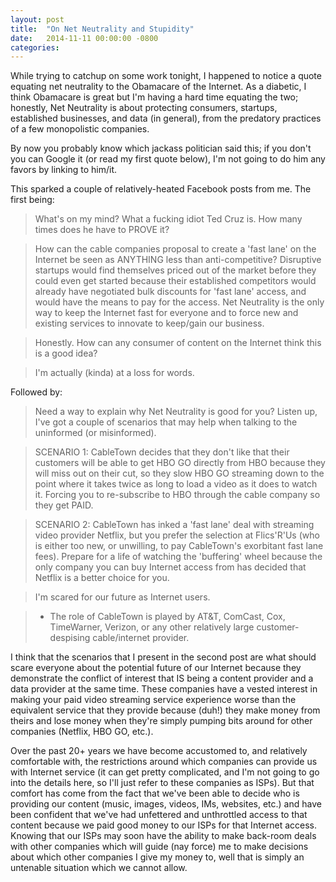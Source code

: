 ```yaml
---
layout: post
title:  "On Net Neutrality and Stupidity"
date:   2014-11-11 00:00:00 -0800
categories: 
---
```

While trying to catchup on some work tonight, I happened to notice a quote equating net neutrality to the Obamacare of the Internet. As a diabetic, I think Obamacare is great but I'm having a hard time equating the two; honestly, Net Neutrality is about protecting consumers, startups, established businesses, and data (in general), from the predatory practices of a few monopolistic companies.

By now you probably know which jackass politician said this; if you don't you can Google it (or read my first quote below), I'm not going to do him any favors by linking to him/it.

This sparked a couple of relatively-heated Facebook posts from me. The first being:
> What's on my mind? What a fucking idiot Ted Cruz is. How many times does he have to PROVE it?

> How can the cable companies proposal to create a 'fast lane' on the Internet be seen as ANYTHING less than anti-competitive? Disruptive startups would find themselves priced out of the market before they could even get started because their established competitors would already have negotiated bulk discounts for 'fast lane' access, and would have the means to pay for the access. Net Neutrality is the only way to keep the Internet fast for everyone and to force new and existing services to innovate to keep/gain our business.

> Honestly. How can any consumer of content on the Internet think this is a good idea?

> I'm actually (kinda) at a loss for words.

Followed by:
> Need a way to explain why Net Neutrality is good for you? Listen up, I've got a couple of scenarios that may help when talking to the uninformed (or misinformed).

> SCENARIO 1: CableTown decides that they don't like that their customers will be able to get HBO GO directly from HBO because they will miss out on their cut, so they slow HBO GO streaming down to the point where it takes twice as long to load a video as it does to watch it. Forcing you to re-subscribe to HBO through the cable company so they get PAID.

> SCENARIO 2: CableTown has inked a 'fast lane' deal with streaming video provider Netflix, but you prefer the selection at Flics'R'Us (who is either too new, or unwilling, to pay CableTown's exorbitant fast lane fees). Prepare for a life of watching the 'buffering' wheel because the only company you can buy Internet access from has decided that Netflix is a better choice for you.

> I'm scared for our future as Internet users.

> * The role of CableTown is played by AT&T, ComCast, Cox, TimeWarner, Verizon, or any other relatively large customer-despising cable/internet provider.

I think that the scenarios that I present in the second post are what should scare everyone about the potential future of our Internet because they demonstrate the conflict of interest that IS being a content provider and a data provider at the same time. These companies have a vested interest in making your paid video streaming service experience worse than the equivalent service that they provide because (duh!) they make money from theirs and lose money when they're simply pumping bits around for other companies (Netflix, HBO GO, etc.).

Over the past 20+ years we have become accustomed to, and relatively comfortable with, the restrictions around which companies can provide us with Internet service (it can get pretty complicated, and I'm not going to go into the details here, so I'll just refer to these companies as ISPs). But that comfort has come from the fact that we've been able to decide who is providing our content (music, images, videos, IMs, websites, etc.) and have been confident that we've had unfettered and unthrottled access to that content because we paid good money to our ISPs for that Internet access. Knowing that our ISPs may soon have the ability to make back-room deals with other companies which will guide (nay force) me to make decisions about which other companies I give my money to, well that is simply an untenable situation which we cannot allow.
